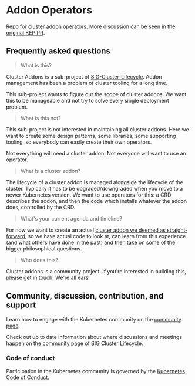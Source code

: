 # Addon Operators

Repo for [cluster addon operators](https://github.com/kubernetes/enhancements/blob/master/keps/sig-cluster-lifecycle/addons/0035-20190128-addons-via-operators.md). More discussion can be seen in the [original KEP PR](https://github.com/kubernetes/enhancements/pull/746).

## Frequently asked questions

> What is this?

Cluster Addons is a sub-project of [SIG-Cluster-Lifecycle](https://github.com/kubernetes/community/tree/master/sig-cluster-lifecycle). Addon management has been a problem of cluster tooling for a long time.

This sub-project wants to figure out the scope of cluster addons. We want this to be manageable and not try to solve every single deployment problem.

> What is this not?

This sub-project is not interested in maintaining all cluster addons. Here we want to create some design patterns, some libraries, some supporting tooling, so everybody can easily create their own operators.

Not everything will need a cluster addon. Not everyone will want to use an operator.

> What is a cluster addon?

The lifecycle of a cluster addon is managed alongside the lifecycle of the cluster. Typically it has to be upgraded/downgraded when you move to a newer Kubernetes version. We want to use operators for this: a CRD describes the addon, and then the code which installs whatever the addon does, controlled by the CRD.

> What's your current agenda and timeline?

For now we want to create an actual [cluster addon we deemed as straight-forward](https://github.com/kubernetes-sigs/cluster-addons/issues/3), so we have actual code to look at, can learn from this experience (and what others have done in the past) and then take on some of the bigger philosophical questions.

> Who does this?

Cluster addons is a community project. If you're interested in building this, please get in touch. We're all ears!

## Community, discussion, contribution, and support

Learn how to engage with the Kubernetes community on the [community page](http://kubernetes.io/community/).

Check out up to date information about where discussions and meetings happen on
the [community page of SIG Cluster Lifecycle](https://github.com/kubernetes/community/tree/master/sig-cluster-lifecycle).

### Code of conduct

Participation in the Kubernetes community is governed by the [Kubernetes Code of Conduct](code-of-conduct.md).
